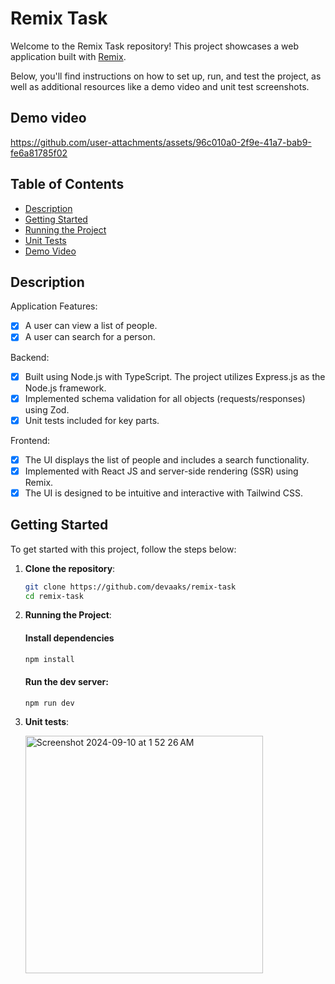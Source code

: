 # Remix Task

Welcome to the Remix Task repository! This project showcases a web application built with [Remix](https://remix.run/). 

Below, you'll find instructions on how to set up, run, and test the project, as well as additional resources like a demo video and unit test screenshots.

## Demo video

https://github.com/user-attachments/assets/96c010a0-2f9e-41a7-bab9-fe6a81785f02


## Table of Contents

- [Description](#description)
- [Getting Started](#getting-started)
- [Running the Project](#running-the-project)
- [Unit Tests](#unit-tests)
- [Demo Video](#demo-video)

## Description

Application Features:

- [x] A user can view a list of people.
- [x] A user can search for a person.

Backend:

 - [x] Built using Node.js with TypeScript. The project utilizes Express.js as the Node.js framework.
 - [x] Implemented schema validation for all objects (requests/responses) using Zod.
 - [x] Unit tests included for key parts.

Frontend:

 - [x] The UI displays the list of people and includes a search functionality.
 - [x] Implemented with React JS and server-side rendering (SSR) using Remix.
 - [x] The UI is designed to be intuitive and interactive with Tailwind CSS.

## Getting Started

To get started with this project, follow the steps below:

1. **Clone the repository**:
   ```bash
   git clone https://github.com/devaaks/remix-task
   cd remix-task
   ```

2. **Running the Project**:

    #### Install dependencies
    ```bash
    npm install
    ```

    #### Run the dev server:

    ```shellscript
    npm run dev
    ```
    
3. **Unit tests**:

    <img width="380" alt="Screenshot 2024-09-10 at 1 52 26 AM" src="https://github.com/user-attachments/assets/04b54cf1-d641-48cd-953a-04b1330252ba">
